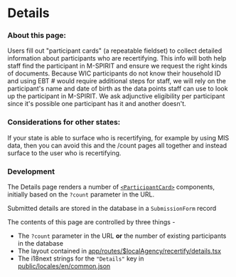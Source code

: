 # Details

### About this page:

Users fill out "participant cards" (a repeatable fieldset) to collect detailed information about participants who are recertifying. This info will both help staff find the participant in M-SPIRIT and ensure we request the right kinds of documents. Because WIC participants do not know their household ID and using EBT # would require additional steps for staff, we will rely on the participant's name and date of birth as the data points staff can use to look up the participant in M-SPIRIT. We ask adjunctive eligibility per participant since it's possible one participant has it and another doesn't.

### Considerations for other states:

If your state is able to surface who is recertifying, for example by using MIS data, then you can avoid this and the /count pages all together and instead surface to the user who is recertifying.

### Development

The Details page renders a number of [`<ParticipantCard>`](../../../participant/app/components/ParticipantCard.tsx) components, initially based on the `?count` parameter in the URL.

Submitted details are stored in the database in a `SubmissionForm` record

The contents of this page are controlled by three things -

- The `?count` parameter in the URL **or** the number of existing participants in the database
- The layout contained in [app/routes/$localAgency/recertify/details.tsx](../../../participant/app/routes/%24localAgency/recertify/details.tsx)
- The i18next strings for the `"Details"` key in [public/locales/en/common.json](../../../participant/public/locales/en/common.json)
